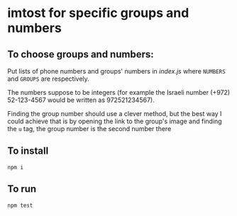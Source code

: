 # imtost for specific groups and numbers

## To choose groups and numbers:

Put lists of phone numbers and groups' numbers in _index.js_ where `NUMBERS` and `GROUPS` are respectively.

The numbers suppose to be integers (for example the Israeli number (+972) 52-123-4567 would be written as 972521234567).

Finding the group number should use a clever method, but the best way I could achieve that is by opening the link to the group's image and finding the `u` tag, the group number is the second number there

## To install

`npm i`

## To run

`npm test`
